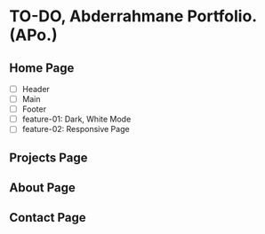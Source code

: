 # TO-DO, Abderrahmane Portfolio. (APo.)

## Home Page

- [ ] Header
- [ ] Main
- [ ] Footer
- [ ] feature-01: Dark, White Mode
- [ ] feature-02: Responsive Page

## Projects Page


## About Page

## Contact Page